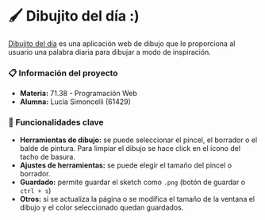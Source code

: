 # 🖌️ Dibujito del día :)

[Dibujito del día](https://dibujitodeldia.vercel.app/) es una aplicación web de dibujo que le proporciona al usuario una palabra diaria para dibujar a modo de inspiración.

### 📋 Información del proyecto
- **Materia:** 71.38 - Programación Web
- **Alumna:** Lucía Simoncelli (61429)

### 🎨 Funcionalidades clave

- **Herramientas de dibujo:** se puede seleccionar el pincel, el borrador o el balde de pintura. Para limpiar el dibujo se hace click en el ícono del tacho de basura.
- **Ajustes de herramientas:** se puede elegir el tamaño del pincel o borrador.
- **Guardado:** permite guardar el sketch como `.png` (botón de guardar o `ctrl + s`)
- **Otros:** si se actualiza la página o se modifica el tamaño de la ventana el dibujo y el color seleccionado quedan guardados.



